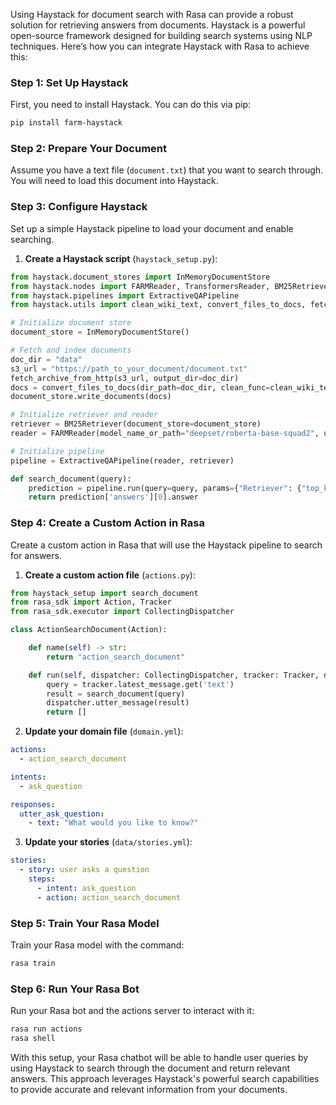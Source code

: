 Using Haystack for document search with Rasa can provide a robust solution for retrieving answers from documents. Haystack is a powerful open-source framework designed for building search systems using NLP techniques. Here’s how you can integrate Haystack with Rasa to achieve this:

### Step 1: Set Up Haystack
First, you need to install Haystack. You can do this via pip:
```bash
pip install farm-haystack
```

### Step 2: Prepare Your Document
Assume you have a text file (`document.txt`) that you want to search through. You will need to load this document into Haystack.

### Step 3: Configure Haystack
Set up a simple Haystack pipeline to load your document and enable searching.

1. **Create a Haystack script** (`haystack_setup.py`):

```python
from haystack.document_stores import InMemoryDocumentStore
from haystack.nodes import FARMReader, TransformersReader, BM25Retriever
from haystack.pipelines import ExtractiveQAPipeline
from haystack.utils import clean_wiki_text, convert_files_to_docs, fetch_archive_from_http

# Initialize document store
document_store = InMemoryDocumentStore()

# Fetch and index documents
doc_dir = "data"
s3_url = "https://path_to_your_document/document.txt"
fetch_archive_from_http(s3_url, output_dir=doc_dir)
docs = convert_files_to_docs(dir_path=doc_dir, clean_func=clean_wiki_text, split_paragraphs=True)
document_store.write_documents(docs)

# Initialize retriever and reader
retriever = BM25Retriever(document_store=document_store)
reader = FARMReader(model_name_or_path="deepset/roberta-base-squad2", use_gpu=False)

# Initialize pipeline
pipeline = ExtractiveQAPipeline(reader, retriever)

def search_document(query):
    prediction = pipeline.run(query=query, params={"Retriever": {"top_k": 10}, "Reader": {"top_k": 5}})
    return prediction['answers'][0].answer
```

### Step 4: Create a Custom Action in Rasa
Create a custom action in Rasa that will use the Haystack pipeline to search for answers.

1. **Create a custom action file** (`actions.py`):

```python
from haystack_setup import search_document
from rasa_sdk import Action, Tracker
from rasa_sdk.executor import CollectingDispatcher

class ActionSearchDocument(Action):

    def name(self) -> str:
        return "action_search_document"

    def run(self, dispatcher: CollectingDispatcher, tracker: Tracker, domain: dict) -> list:
        query = tracker.latest_message.get('text')
        result = search_document(query)
        dispatcher.utter_message(result)
        return []
```

2. **Update your domain file** (`domain.yml`):

```yaml
actions:
  - action_search_document

intents:
  - ask_question

responses:
  utter_ask_question:
    - text: "What would you like to know?"

```

3. **Update your stories** (`data/stories.yml`):

```yaml
stories:
  - story: user asks a question
    steps:
      - intent: ask_question
      - action: action_search_document
```

### Step 5: Train Your Rasa Model
Train your Rasa model with the command:
```bash
rasa train
```

### Step 6: Run Your Rasa Bot
Run your Rasa bot and the actions server to interact with it:
```bash
rasa run actions
rasa shell
```

With this setup, your Rasa chatbot will be able to handle user queries by using Haystack to search through the document and return relevant answers. This approach leverages Haystack's powerful search capabilities to provide accurate and relevant information from your documents.
